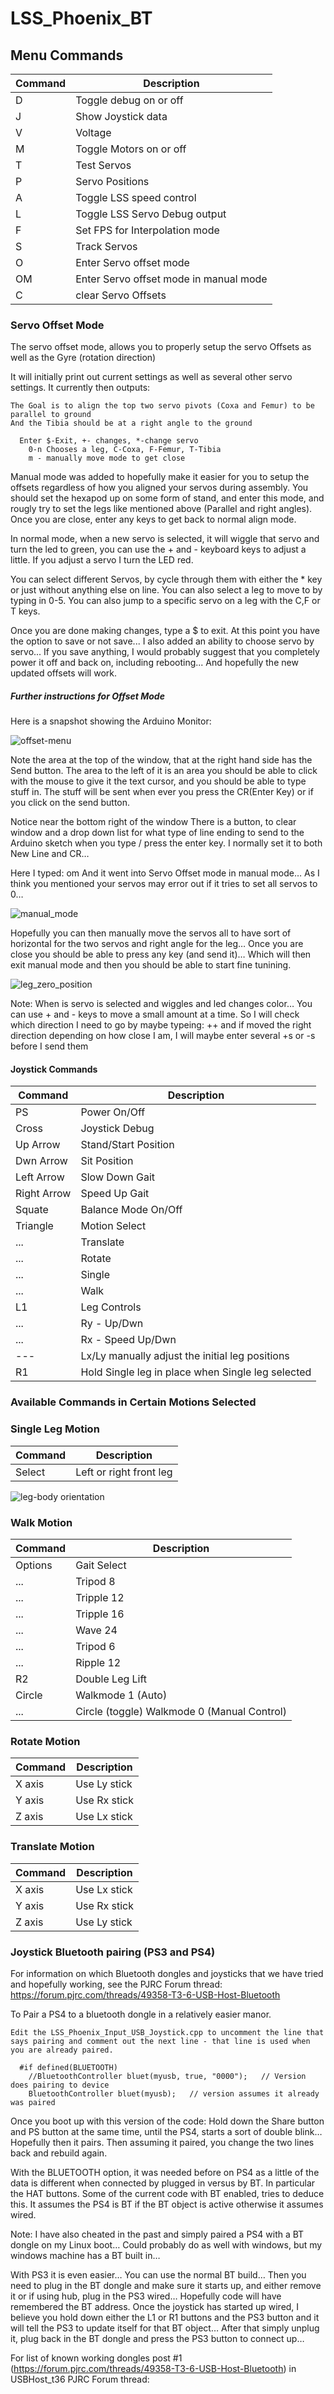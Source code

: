 # LSS_Phoenix_BT

## Menu Commands

Command | Description
------------ | -------------
D | Toggle debug on or off
J | Show Joystick data
V | Voltage
M | Toggle Motors on or off
T | Test Servos
P | Servo Positions
A | Toggle LSS speed control
L | Toggle LSS Servo Debug output
F <FPS> | Set FPS for Interpolation mode
S | Track Servos
O | Enter Servo offset mode
OM| Enter Servo offset mode in manual mode
C | clear Servo Offsets
  
### Servo Offset Mode
  
The servo offset mode, allows you to properly setup the 
servo Offsets as well as the Gyre (rotation direction)

It will initially print out current settings as well as
several other servo settings.  It currently then outputs:
```
The Goal is to align the top two servo pivots (Coxa and Femur) to be parallel to ground
And the Tibia should be at a right angle to the ground

  Enter $-Exit, +- changes, *-change servo
    0-n Chooses a leg, C-Coxa, F-Femur, T-Tibia
    m - manually move mode to get close
```
  
Manual mode was added to hopefully make it easier for you to setup the offsets 
regardless of how you aligned your servos during assembly.  You should set the
hexapod up on some form of stand, and enter this mode, and rougly try to set the
legs like mentioned above (Parallel and right angles).  Once you are close, enter
any keys to get back to normal align mode. 

In normal mode, when a new servo is selected, it will wiggle that servo and turn
the led to green, you can use the + and - keyboard keys to adjust a little. If
you adjust a servo I turn the LED red.  

You can select different Servos, by cycle through them with either the * key or
just <LF> without anything else on line.  You can also select a leg to move to
by typing in 0-5.  You can also jump to a specific servo on a leg with the C,F or T
keys.

Once you are done making changes, type a $ to exit.  At this point you have the option
to save or not save... I also added an ability to choose servo by servo...
If you save anything, I would probably suggest that you completely power it off and
back on, including rebooting... And hopefully the new updated offsets will work.
  
##### Further instructions for Offset Mode
  
Here is a snapshot showing the Arduino Monitor:

![offset-menu](https://github.com/mjs513/LSS_Phoenix_BT/blob/main/LSS_PhoenixUSBJoystick/images/Offset_menu_0.png)

Note the area at the top of the window, that at the right hand side has the Send button. The area to the left of it is an area you should be able to click with the mouse to give it the text cursor, and you should be able to type stuff in. The stuff will be sent when ever you press the CR(Enter Key) or if you click on the send button.

Notice near the bottom right of the window There is a button, to clear window and a drop down list for what type of line ending to send to the Arduino sketch when you type / press the enter key. I normally set it to both New Line and CR…

Here I typed: om
And it went into Servo Offset mode in manual mode… As I think you mentioned your servos may error out if it tries to set all servos to 0…

  ![manual_mode](https://github.com/mjs513/LSS_Phoenix_BT/blob/main/LSS_PhoenixUSBJoystick/images/Offset_menu_0.png)
  
Hopefully you can then manually move the servos all to have sort of horizontal for the two servos and right angle for the leg…
Once you are close you should be able to press any key (and send it)… Which will then exit manual mode and then you should be able to start fine tunining.
  
  ![leg_zero_position](https://github.com/mjs513/LSS_Phoenix_BT/blob/main/LSS_PhoenixUSBJoystick/images/leg_zero_pos.png)

Note: When is servo is selected and wiggles and led changes color… You can use + and - keys to move a small amount at a time.
So I will check which direction I need to go by maybe typeing: ++
and if moved the right direction depending on how close I am, I will maybe enter several +s or -s before I send them 
  
#### Joystick Commands

Command | Description
------------ | -------------
PS | Power On/Off
Cross | Joystick Debug
Up Arrow | Stand/Start Position
Dwn Arrow | Sit Position
Left Arrow | Slow Down Gait
Right Arrow | Speed Up Gait
Squate | Balance Mode On/Off
Triangle | Motion Select
... | Translate
... | Rotate
... | Single
... | Walk
L1 | Leg Controls
... | Ry - Up/Dwn
... | Rx - Speed Up/Dwn
--- | Lx/Ly  manually adjust the initial leg positions
R1 | Hold Single leg in place when Single leg selected

### Available Commands in Certain Motions Selected
  ### Single Leg Motion 
Command | Description
------------ | -------------
Select | Left or right front leg
  
  ![leg-body orientation](https://github.com/mjs513/LSS_Phoenix_BT/blob/main/LSS_PhoenixUSBJoystick/images/Leg-axis-orientation.png)
  
  ### Walk Motion
Command | Description
------------ | -------------
Options | Gait Select
... | Tripod 8
... | Tripple 12
... | Tripple 16
... | Wave 24
... | Tripod 6
... |  Ripple 12
R2 | Double Leg Lift
Circle | Walkmode 1 (Auto)
... | Circle (toggle) Walkmode 0 (Manual Control)

  ### Rotate Motion
Command | Description
------------ | -------------
X axis | Use Ly stick
Y axis | Use Rx stick
Z axis | Use Lx stick
  
  ### Translate Motion
Command | Description
------------ | -------------
X axis | Use Lx stick
Y axis | Use Rx stick
Z axis | Use Ly stick

  
### Joystick Bluetooth pairing (PS3 and PS4)

For information on which Bluetooth dongles and joysticks that we have tried and 
hopefully working, see the PJRC Forum thread: https://forum.pjrc.com/threads/49358-T3-6-USB-Host-Bluetooth

To Pair a PS4 to a bluetooth dongle in a relatively easier manor. 

    Edit the LSS_Phoenix_Input_USB_Joystick.cpp to uncomment the line that says pairing and comment out the next line - that line is used when you are already paired.

```
  #if defined(BLUETOOTH)
    //BluetoothController bluet(myusb, true, "0000");   // Version does pairing to device
    BluetoothController bluet(myusb);   // version assumes it already was paired
```

Once you boot up with this version of the code:
Hold down the Share button and PS button at the same time, until the PS4, starts a sort of double blink… Hopefully then it pairs. Then assuming it paired, you change the two lines back and rebuild again.

With the BLUETOOTH option, it was needed before on PS4 as a little of the data is different when connected by plugged in versus by BT. In particular the HAT buttons. Some of the current code with BT enabled, tries to deduce this. It assumes the PS4 is BT if the BT object is active otherwise it assumes wired.

Note: I have also cheated in the past and simply paired a PS4 with a BT dongle on my Linux boot… Could probably do as well with windows, but my windows machine has a BT built in…

With PS3 it is even easier… You can use the normal BT build… Then you need to plug in the BT dongle and make sure it starts up, and either remove it or if using hub, plug in the PS3 wired… Hopefully code will have remembered the BT address. Once the joystick has started up wired, I believe you hold down either the L1 or R1 buttons and the PS3 button and it will tell the PS3 to update itself for that BT object… After that simply unplug it, plug back in the BT dongle and press the PS3 button to connect up…
  
For list of known working dongles post #1 (https://forum.pjrc.com/threads/49358-T3-6-USB-Host-Bluetooth) in USBHost_t36 PJRC Forum thread: 

